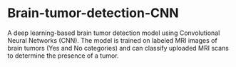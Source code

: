 # Brain-tumor-detection-CNN
A deep learning-based brain tumor detection model using Convolutional Neural Networks (CNN). The model is trained on labeled MRI images of brain tumors (Yes and No categories) and can classify uploaded MRI scans to determine the presence of a tumor.
